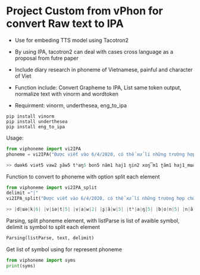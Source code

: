 # Project Custom from vPhon for convert Raw text to IPA

* Use for embeding TTS model using Tacotron2

* By using IPA, tacotron2 can deal with cases cross language as a proposal from futre paper

* Include diary research in phoneme of Vietnamese, painful and character of Viet

* Function include: Convert Grapheme to IPA, List same token output, normalize text with vinorm and wordtoken

* Requirment: vinorm, underthesea, eng_to_ipa

```
pip install vinorm
pip install underthesea
pip install eng_to_ipa
```

Usage:

```python
from viphoneme import vi2IPA
phoneme = vi2IPA("Được viết vào 6/4/2020, có thể xử lí những trường hợp chứa English")

>> dɯək6 viət5 vaw2 ʂăw5 tʰaŋ5 bon5 năm1 haj1 ŋin2 xoŋ͡m1 ʈăm1 haj1_mɯəj1 , kɔ5_tʰe4 sɯ4_li5 ɲɯŋ3 ʈɯəŋ2_hɤp6 cɯə5 ˈɪŋlɪʃ
```
Function to convert to phoneme with option split each element
```python
from viphoneme import vi2IPA_split
delimit ="|"
vi2IPA_split("Được viết vào 6/4/2020, có thể xử lí những trường hợp chứa English", delimit)

>> |d|ɯə|k|6| |v|iə|t|5| |v|a|w|2| |ʂ|ă|w|5| |tʰ|a|ŋ|5| |b|o|n|5| |n|ă|m|1| |h|a|j|1| |ŋ|i|n|2| |x|o|ŋ͡m|1| |ʈ|ă|m|1| |h|a|j|1|_|m|ɯə|j|1| , |k|ɔ|5|_|tʰ|e|4| |s|ɯ|4|_|l|i|5| |ɲ|ɯ|ŋ|3| |ʈ|ɯə|ŋ|2|_|h|ɤ|p|6| |c|ɯə|5| ˈɪŋlɪʃ
```

Parsing, split phoneme element, with listParse is list of avaible symbol, delimit is symbol to split each element
```python
Parsing(listParse, text, delimit)
```

Get list of symbol using for represent phoneme
```python
from viphoneme import syms
print(syms)
```